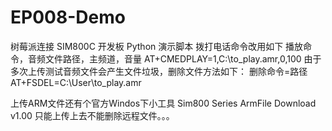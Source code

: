 # EP008-Demo
树莓派连接 SIM800C 开发板 Python 演示脚本
拨打电话命令改用如下
播放命令，音频文件路径，主频道，音量
AT+CMEDPLAY=1,C:\\to_play.amr,0,100
由于多次上传测试音频文件会产生文件垃圾，删除文件方法如下：
删除命令=路径
AT+FSDEL=C:\\User\\to_play.amr

上传ARM文件还有个官方Windos下小工具
Sim800 Series ArmFile Download v1.00
只能上传上去不能删除远程文件。。。
